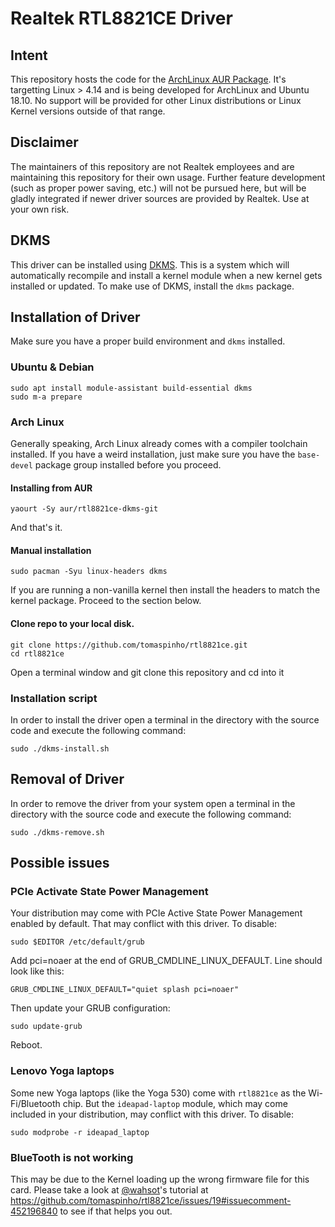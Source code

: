 # Realtek RTL8821CE Driver

## Intent
This repository hosts the code for the [ArchLinux AUR Package](https://aur.archlinux.org/packages/rtl8821ce-dkms-git/). It's targetting Linux > 4.14 and is being developed for ArchLinux and Ubuntu 18.10. No support will be provided for other Linux distributions or Linux Kernel versions outside of that range.

## Disclaimer
The maintainers of this repository are not Realtek employees and are maintaining this repository for their own usage. Further feature development (such as proper power saving, etc.) will not be pursued here, but will be gladly integrated if newer driver sources are provided by Realtek. Use at your own risk.

## DKMS
This driver can be installed using [DKMS](http://linux.dell.com/dkms/). This is a system which will automatically recompile and install a kernel module when a new kernel gets installed or updated. To make use of DKMS, install the `dkms` package.


## Installation of Driver
Make sure you have a proper build environment and `dkms` installed.

### Ubuntu & Debian
```
sudo apt install module-assistant build-essential dkms
sudo m-a prepare
```

### Arch Linux
Generally speaking, Arch Linux already comes with a compiler toolchain installed. If you have a weird installation, just make sure you have the `base-devel` package group installed before you proceed.

#### Installing from AUR
```
yaourt -Sy aur/rtl8821ce-dkms-git
```
And that's it.

#### Manual installation
```
sudo pacman -Syu linux-headers dkms
```
If you are running a non-vanilla kernel then install the headers to match the kernel package. Proceed to the section below.

#### Clone repo to your local disk.
```
git clone https://github.com/tomaspinho/rtl8821ce.git
cd rtl8821ce
```
Open a terminal window and git clone this repository and cd into it

### Installation script
In order to install the driver open a terminal in the directory with the source code and execute the following command:
```
sudo ./dkms-install.sh
```

## Removal of Driver
In order to remove the driver from your system open a terminal in the directory with the source code and execute the following command:
```
sudo ./dkms-remove.sh
```

## Possible issues

### PCIe Activate State Power Management
Your distribution may come with PCIe Active State Power Management enabled by default. That may conflict with this driver. To disable:

```
sudo $EDITOR /etc/default/grub
```
Add pci=noaer at the end of GRUB_CMDLINE_LINUX_DEFAULT. Line should look like this:

```
GRUB_CMDLINE_LINUX_DEFAULT="quiet splash pci=noaer"
```

Then update your GRUB configuration:
```
sudo update-grub
```

Reboot.

### Lenovo Yoga laptops

Some new Yoga laptops (like the Yoga 530) come with `rtl8821ce` as the Wi-Fi/Bluetooth chip. But the `ideapad-laptop` module, which may come included in your distribution, may conflict with this driver. To disable:

```
sudo modprobe -r ideapad_laptop
```

### BlueTooth is not working

This may be due to the Kernel loading up the wrong firmware file for this card. Please take a look at [@wahsot](https://github.com/wahsot)'s tutorial at https://github.com/tomaspinho/rtl8821ce/issues/19#issuecomment-452196840 to see if that helps you out.
